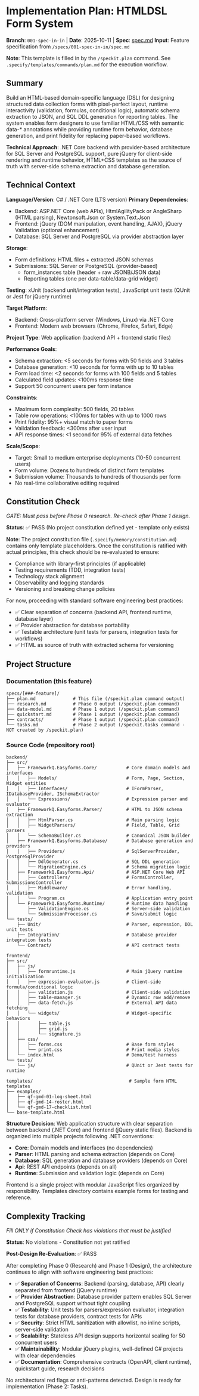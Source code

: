 # Implementation Plan: HTMLDSL Form System

**Branch**: `001-spec-in-in` | **Date**: 2025-10-11 | **Spec**: [spec.md](./spec.md)
**Input**: Feature specification from `/specs/001-spec-in-in/spec.md`

**Note**: This template is filled in by the `/speckit.plan` command. See `.specify/templates/commands/plan.md` for the execution workflow.

## Summary

Build an HTML-based domain-specific language (DSL) for designing structured data collection forms with pixel-perfect layout, runtime interactivity (validation, formulas, conditional logic), automatic schema extraction to JSON, and SQL DDL generation for reporting tables. The system enables form designers to use familiar HTML/CSS with semantic data-* annotations while providing runtime form behavior, database generation, and print fidelity for replacing paper-based workflows.

**Technical Approach**: .NET Core backend with provider-based architecture for SQL Server and PostgreSQL support, pure jQuery for client-side rendering and runtime behavior, HTML+CSS templates as the source of truth with server-side schema extraction and database generation.

## Technical Context

**Language/Version**: C# / .NET Core (LTS version)
**Primary Dependencies**:
- Backend: ASP.NET Core (web APIs), HtmlAgilityPack or AngleSharp (HTML parsing), Newtonsoft.Json or System.Text.Json
- Frontend: jQuery (DOM manipulation, event handling, AJAX), jQuery Validation (optional enhancement)
- Database: SQL Server and PostgreSQL via provider abstraction layer

**Storage**:
- Form definitions: HTML files + extracted JSON schemas
- Submissions: SQL Server or PostgreSQL (provider-based)
  - form_instances table (header + raw JSONB/JSON data)
  - Reporting tables (one per data-table/data-grid widget)

**Testing**: xUnit (backend unit/integration tests), JavaScript unit tests (QUnit or Jest for jQuery runtime)

**Target Platform**:
- Backend: Cross-platform server (Windows, Linux) via .NET Core
- Frontend: Modern web browsers (Chrome, Firefox, Safari, Edge)

**Project Type**: Web application (backend API + frontend static files)

**Performance Goals**:
- Schema extraction: <5 seconds for forms with 50 fields and 3 tables
- Database generation: <10 seconds for forms with up to 10 tables
- Form load time: <2 seconds for forms with 100 fields and 5 tables
- Calculated field updates: <100ms response time
- Support 50 concurrent users per form instance

**Constraints**:
- Maximum form complexity: 500 fields, 20 tables
- Table row operations: <100ms for tables with up to 1000 rows
- Print fidelity: 95%+ visual match to paper forms
- Validation feedback: <300ms after user input
- API response times: <1 second for 95% of external data fetches

**Scale/Scope**:
- Target: Small to medium enterprise deployments (10-50 concurrent users)
- Form volume: Dozens to hundreds of distinct form templates
- Submission volume: Thousands to hundreds of thousands per form
- No real-time collaborative editing required

## Constitution Check

*GATE: Must pass before Phase 0 research. Re-check after Phase 1 design.*

**Status**: ✅ PASS (No project constitution defined yet - template only exists)

**Note**: The project constitution file (`.specify/memory/constitution.md`) contains only template placeholders. Once the constitution is ratified with actual principles, this check should be re-evaluated to ensure:
- Compliance with library-first principles (if applicable)
- Testing requirements (TDD, integration tests)
- Technology stack alignment
- Observability and logging standards
- Versioning and breaking change policies

For now, proceeding with standard software engineering best practices:
- ✅ Clear separation of concerns (backend API, frontend runtime, database layer)
- ✅ Provider abstraction for database portability
- ✅ Testable architecture (unit tests for parsers, integration tests for workflows)
- ✅ HTML as source of truth with extracted schema for versioning

## Project Structure

### Documentation (this feature)

```
specs/[###-feature]/
├── plan.md              # This file (/speckit.plan command output)
├── research.md          # Phase 0 output (/speckit.plan command)
├── data-model.md        # Phase 1 output (/speckit.plan command)
├── quickstart.md        # Phase 1 output (/speckit.plan command)
├── contracts/           # Phase 1 output (/speckit.plan command)
└── tasks.md             # Phase 2 output (/speckit.tasks command - NOT created by /speckit.plan)
```

### Source Code (repository root)

```
backend/
├── src/
│   ├── FrameworkQ.Easyforms.Core/           # Core domain models and interfaces
│   │   ├── Models/                          # Form, Page, Section, Widget entities
│   │   ├── Interfaces/                      # IFormParser, IDatabaseProvider, ISchemaExtractor
│   │   └── Expressions/                     # Expression parser and evaluator
│   ├── FrameworkQ.Easyforms.Parser/         # HTML to JSON schema extraction
│   │   ├── HtmlParser.cs                    # Main parsing logic
│   │   ├── WidgetParsers/                   # Field, Table, Grid parsers
│   │   └── SchemaBuilder.cs                 # Canonical JSON builder
│   ├── FrameworkQ.Easyforms.Database/       # Database generation and providers
│   │   ├── Providers/                       # SqlServerProvider, PostgreSqlProvider
│   │   ├── DdlGenerator.cs                  # SQL DDL generation
│   │   └── MigrationEngine.cs               # Schema migration logic
│   ├── FrameworkQ.Easyforms.Api/            # ASP.NET Core Web API
│   │   ├── Controllers/                     # FormsController, SubmissionsController
│   │   ├── Middleware/                      # Error handling, validation
│   │   └── Program.cs                       # Application entry point
│   └── FrameworkQ.Easyforms.Runtime/        # Runtime data handling
│       ├── ValidationEngine.cs              # Server-side validation
│       └── SubmissionProcessor.cs           # Save/submit logic
└── tests/
    ├── Unit/                                # Parser, expression, DDL unit tests
    ├── Integration/                         # Database provider integration tests
    └── Contract/                            # API contract tests

frontend/
├── src/
│   ├── js/
│   │   ├── formruntime.js                   # Main jQuery runtime initialization
│   │   ├── expression-evaluator.js          # Client-side formula/conditional logic
│   │   ├── validation.js                    # Client-side validation
│   │   ├── table-manager.js                 # Dynamic row add/remove
│   │   ├── data-fetch.js                    # External API data fetching
│   │   └── widgets/                         # Widget-specific behaviors
│   │       ├── table.js
│   │       ├── grid.js
│   │       └── signature.js
│   ├── css/
│   │   ├── forms.css                        # Base form styles
│   │   └── print.css                        # Print media styles
│   └── index.html                           # Demo/test harness
└── tests/
    └── js/                                  # QUnit or Jest tests for runtime

templates/                                    # Sample form HTML templates
├── examples/
│   ├── qf-gmd-01-log-sheet.html
│   ├── qf-gmd-14-roster.html
│   └── qf-gmd-17-checklist.html
└── base-template.html
```

**Structure Decision**: Web application structure with clear separation between backend (.NET Core) and frontend (jQuery static files). Backend is organized into multiple projects following .NET conventions:
- **Core**: Domain models and interfaces (no dependencies)
- **Parser**: HTML parsing and schema extraction (depends on Core)
- **Database**: SQL generation and database providers (depends on Core)
- **Api**: REST API endpoints (depends on all)
- **Runtime**: Submission and validation logic (depends on Core)

Frontend is a single project with modular JavaScript files organized by responsibility. Templates directory contains example forms for testing and reference.

## Complexity Tracking

*Fill ONLY if Constitution Check has violations that must be justified*

**Status**: No violations - Constitution not yet ratified

**Post-Design Re-Evaluation**: ✅ PASS

After completing Phase 0 (Research) and Phase 1 (Design), the architecture continues to align with software engineering best practices:

- ✅ **Separation of Concerns**: Backend (parsing, database, API) clearly separated from frontend (jQuery runtime)
- ✅ **Provider Abstraction**: Database provider pattern enables SQL Server and PostgreSQL support without tight coupling
- ✅ **Testability**: Unit tests for parsers/expression evaluator, integration tests for database providers, contract tests for APIs
- ✅ **Security**: Strict HTML sanitization with allowlist, no inline scripts, server-side validation
- ✅ **Scalability**: Stateless API design supports horizontal scaling for 50 concurrent users
- ✅ **Maintainability**: Modular jQuery plugins, well-defined C# projects with clear dependencies
- ✅ **Documentation**: Comprehensive contracts (OpenAPI, client runtime), quickstart guide, research decisions

No architectural red flags or anti-patterns detected. Design is ready for implementation (Phase 2: Tasks).
